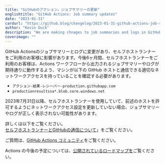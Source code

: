```yaml
---
title: "GitHubのアクション。ジョブサマリーの更新"
englishtitle: "GitHub Actions: Job summary updates"
date: "2023-01-31"
cardurl: "https://github.blog/changelog/2023-01-31-github-actions-job-summary-updates"
author: "Kevin Duck"
description: "We are making chnages to job summaries and logs in GitHub Actions that will impact customers using self-hosted runners. Over the next six months, customers using self-hosted runners will need to ensure machines have appropriate network access to communicate with the GitHub hosts below so that job summaries and logs emitted from Actions workflows can work as expected."
coverimage: ""
---
```


<p>GitHub Actionsのジョブサマリーとログに変更があり、セルフホストランナーをご利用のお客様に影響があります。今後6ヶ月間、セルフホストランナーをご利用のお客様は、Actions ワークフローから出力されるジョブサマリーやログが期待通りに動作するよう、マシンが以下の GitHub ホストと通信できる適切なネットワークアクセスを持っていることを確認する必要があります。</p>
<ul>
<li><code>アクション-結果-レシーバー-production.githubapp.com</code></li>
<li><code>productionresultssa*.blob.core.windows.net</code></li>
</ul>
<p>2023年7月31日以降、セルフホストランナーを使用していて、前述のホストを許可するようにネットワークアクセス設定を更新していない場合、ジョブサマリーやログが正しく表示されない可能性があります。</p>
<p>詳しくは以下をご覧ください。<br />
<a href="https://docs.github.com/en/actions/hosting-your-own-runners/about-self-hosted-runners#communication-between-self-hosted-runners-and-github">セルフホストランナーとGitHubの通信について</a>」をご覧ください。</p>
<p>ご質問は、<a href="https://github.com/orgs/community/discussions/categories/actions-and-packages">GitHub Actions コミュニティ</a>をご覧ください。</p>
<p>Actions の今後の予定については、<a href="https://github.com/orgs/github/projects/4247/views/1?filterQuery=actions">公開されているロードマップを</a>ご覧ください。</p>


